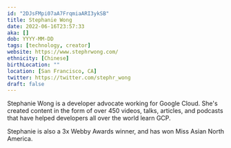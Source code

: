 ```yaml
---
id: "2DJsFMpi07aA7FrqmiaARI3ykSB"
title: Stephanie Wong
date: 2022-06-16T23:57:33
aka: []
dob: YYYY-MM-DD
tags: [technology, creator]
website: https://www.stephrwong.com/
ethnicity: [Chinese]
birthLocation: ""
location: [San Francisco, CA]
twitter: https://twitter.com/stephr_wong
draft: false
---
```


Stephanie Wong is a developer advocate working for Google Cloud. She's created
content in the form of over 450 videos, talks, articles, and podcasts that have
helped developers all over the world learn GCP.

Stephanie is also a 3x Webby Awards winner, and has won Miss Asian North
America.

